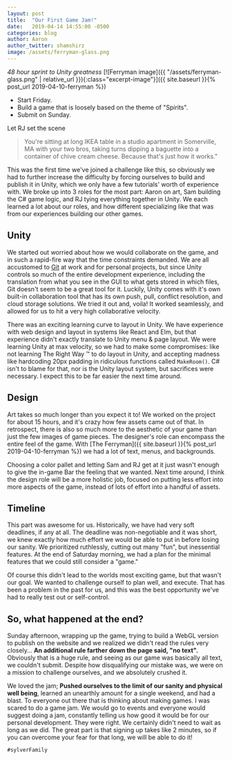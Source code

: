 ```yaml
---
layout: post
title:  "Our First Game Jam!"
date:   2019-04-14 14:55:00 -0500
categories: blog
author: Aaron
author_twitter: shamshirz
image: /assets/ferryman-glass.png
---
```

_48 hour sprint to Unity greatness_
[![Ferryman image]({{ "/assets/ferryman-glass.png" | relative_url }}){:class="excerpt-image"}]({{ site.baseurl }}{% post_url 2019-04-10-ferryman %})
<!-- Ends the excerpt text, it includes the image -->

* Start Friday.
* Build a game that is loosely based on the theme of "Spirits".
* Submit on Sunday.

Let RJ set the scene
> You're sitting at long IKEA table in a studio apartment in Somerville, MA with your two bros, taking turns dipping a baguette into a container of chive cream cheese. Because that's just how it works."


This was the first time we've joined a challenge like this, so obviously we had to further increase the difficulty by forcing ourselves to build and publish it in Unity, which we only have a few tutorials' worth of experience with.
We broke up into 3 roles for the most part: Aaron on art, Sam building the C# game logic, and RJ tying everything together in Unity. We each learned a lot about our roles, and how different specializing like that was from our experiences building our other games.


## Unity

We started out worried about how we would collaborate on the game, and in such a rapid-fire way that the time constraints demanded.
We are all accustomed to [Git](https://github.com/SylverStudios) at work and for personal projects, but since Unity controls so much of the entire development experience, including the translation from what you see in the GUI to what gets stored in which files, Git doesn't seem to be a great tool for it.
Luckily, Unity comes with it's own built-in collaboration tool that has its own push, pull, conflict resolution, and cloud storage solutions.
We tried it out and, voila! It worked seamlessly, and allowed for us to hit a very high collaborative velocity.

There was an exciting learning curve to layout in Unity. We have experience with web design and layout in systems like React and Elm, but that experience didn't exactly translate to Unity menu & page layout. We were learning Unity at max velocity, so we had to make some compromises: like not learning The Right Way ™ to do layout in Unity, and accepting madness like hardcoding 20px padding in ridiculous functions called `MakeRoom()`.
C# isn't to blame for that, nor is the Unity layout system, but sacrifices were necessary. I expect this to be far easier the next time around.


## Design

Art takes so much longer than you expect it to! We worked on the project for about 15 hours, and it's crazy how few assets came out of that. In retrospect, there is also so much more to the aesthetic of your game than just the few images of game pieces. The designer's role can encompass the entire feel of the game. With [The Ferryman]({{ site.baseurl }}{% post_url 2019-04-10-ferryman %}) we had a lot of text, menus, and backgrounds.

Choosing a color pallet and letting Sam and RJ get at it just wasn't enough to give the in-game Bar the feeling that we wanted. Next time around, I think the design role will be a more holistic job, focused on putting less effort into more aspects of the game, instead of lots of effort into a handful of assets.


## Timeline

This part was awesome for us. Historically, we have had very soft deadlines, if any at all. The deadline was non-negotiable and it was short, we knew exactly how much effort we would be able to put in before losing our sanity. We prioritized ruthlessly, cutting out many "fun", but inessential features. At the end of Saturday morning, we had a plan for the minimal features that we could still consider a "game."

Of course this didn't lead to the worlds most exciting game, but that wasn't our goal. We wanted to challenge ourself to plan well, and execute. That has been a problem in the past for us, and this was the best opportunity we've had to really test out or self-control.


## So, what happened at the end?

Sunday afternoon, wrapping up the game, trying to build a WebGL version to publish on the website and we realized we didn't read the rules very closely… **An additional rule farther down the page said, "no text".** Obviously that is a huge rule, and seeing as our game was basically all text, we couldn't submit. Despite how disqualifying our mistake was, we were on a mission to challenge ourselves, and we absolutely crushed it.

We loved the jam; **Pushed ourselves to the limit of our sanity and physical well being**, learned an unearthly amount for a single weekend, and had a blast. To everyone out there that is thinking about making games. I was scared to do a game jam. We would go to events and everyone would suggest doing a jam, constantly telling us how good it would be for our personal development. They were right. We certainly didn't need to wait as long as we did. The great part is that signing up takes like 2 minutes, so if you can overcome your fear for that long, we will be able to do it!


`#sylverFamily`

